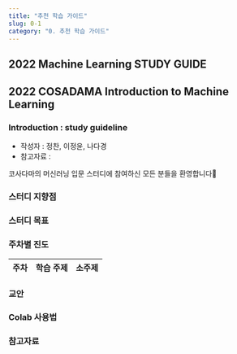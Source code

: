 ```yaml
---
title: "추천 학습 가이드"
slug: 0-1
category: "0. 추천 학습 가이드"
---
```


## 2022 Machine Learning STUDY GUIDE

## 2022 COSADAMA Introduction to Machine Learning

### Introduction : study guideline

- 작성자 : 정찬, 이정윤, 나다경
- 참고자료 : 

코사다마의 머신러닝 입문 스터디에 참여하신 모든 분들을 환영합니다🙌


### 스터디 지향점



### 스터디 목표





### 주차별 진도

| 주차  | 학습 주제                                                    | 소주제                                                       |
| :---: | ------------------------------------------------------------ | ------------------------------------------------------------ |




### 교안




### Colab 사용법



  

### 참고자료

